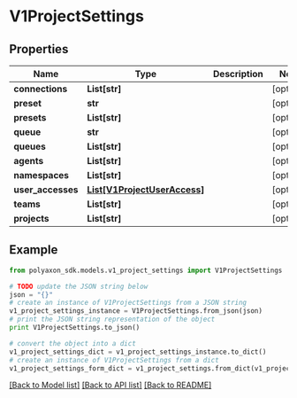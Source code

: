 # V1ProjectSettings


## Properties
Name | Type | Description | Notes
------------ | ------------- | ------------- | -------------
**connections** | **List[str]** |  | [optional] 
**preset** | **str** |  | [optional] 
**presets** | **List[str]** |  | [optional] 
**queue** | **str** |  | [optional] 
**queues** | **List[str]** |  | [optional] 
**agents** | **List[str]** |  | [optional] 
**namespaces** | **List[str]** |  | [optional] 
**user_accesses** | [**List[V1ProjectUserAccess]**](V1ProjectUserAccess.md) |  | [optional] 
**teams** | **List[str]** |  | [optional] 
**projects** | **List[str]** |  | [optional] 

## Example

```python
from polyaxon_sdk.models.v1_project_settings import V1ProjectSettings

# TODO update the JSON string below
json = "{}"
# create an instance of V1ProjectSettings from a JSON string
v1_project_settings_instance = V1ProjectSettings.from_json(json)
# print the JSON string representation of the object
print V1ProjectSettings.to_json()

# convert the object into a dict
v1_project_settings_dict = v1_project_settings_instance.to_dict()
# create an instance of V1ProjectSettings from a dict
v1_project_settings_form_dict = v1_project_settings.from_dict(v1_project_settings_dict)
```
[[Back to Model list]](../README.md#documentation-for-models) [[Back to API list]](../README.md#documentation-for-api-endpoints) [[Back to README]](../README.md)


